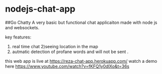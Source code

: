 # nodejs-chat-app

##Go Chatty
A very basic but functional chat applicaiton made with node js and websockets. 

key features:

1) real time chat
2)seeing location in the map
3) autmatic detection of profane words and will not be sent .

this web app is live at 
https://reza-chat-app.herokuapp.com/
watch a demo here 
https://www.youtube.com/watch?v=fKFQ1y0dlXo&t=36s
